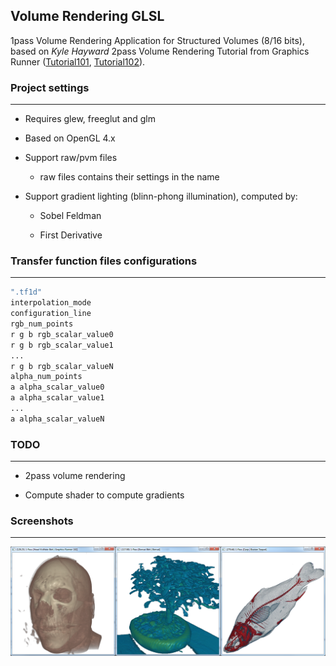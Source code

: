## Volume Rendering GLSL

1pass Volume Rendering Application for Structured Volumes (8/16 bits), based on *Kyle Hayward* 2pass Volume Rendering Tutorial from Graphics Runner ([Tutorial101](http://graphicsrunner.blogspot.com/2009/01/volume-rendering-101.html), [Tutorial102](http://graphicsrunner.blogspot.com/2009/01/volume-rendering-102-transfer-functions.html)).

### Project settings

---

* Requires glew, freeglut and glm

* Based on OpenGL 4.x

* Support raw/pvm files

	* raw files contains their settings in the name

* Support gradient lighting (blinn-phong illumination), computed by:

	* Sobel Feldman
	
	* First Derivative

### Transfer function files configurations

---

```bash
".tf1d"
interpolation_mode
configuration_line
rgb_num_points
r g b rgb_scalar_value0
r g b rgb_scalar_value1
...
r g b rgb_scalar_valueN
alpha_num_points
a alpha_scalar_value0
a alpha_scalar_value1
...
a alpha_scalar_valueN
```

### TODO

---

* 2pass volume rendering

* Compute shader to compute gradients

### Screenshots

---

![Screenshot](screenshots/ssexample.png)
